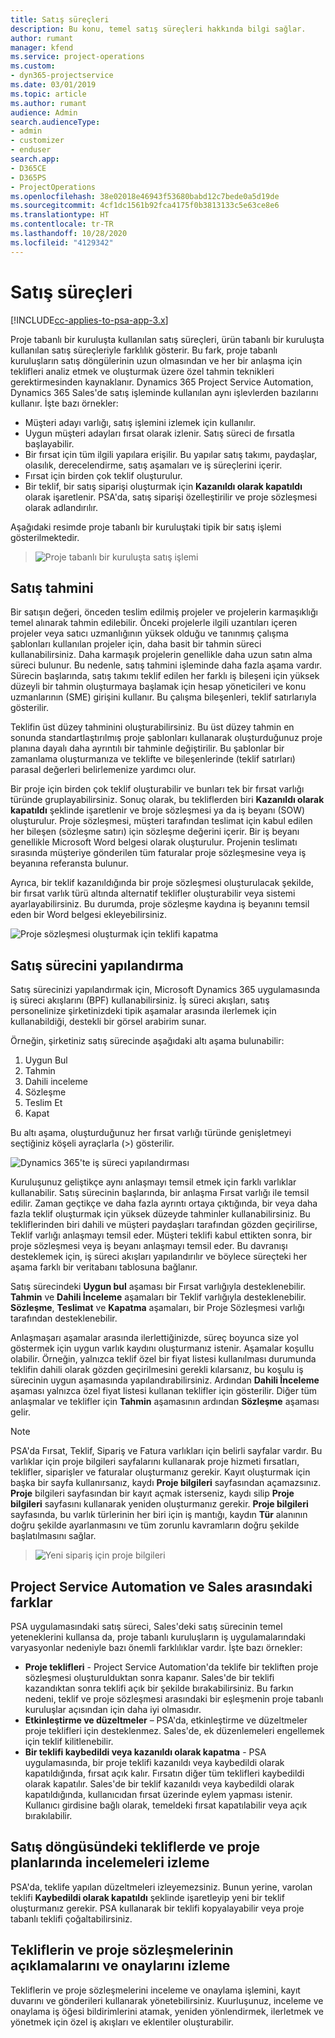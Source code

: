 ```yaml
---
title: Satış süreçleri
description: Bu konu, temel satış süreçleri hakkında bilgi sağlar.
author: rumant
manager: kfend
ms.service: project-operations
ms.custom:
- dyn365-projectservice
ms.date: 03/01/2019
ms.topic: article
ms.author: rumant
audience: Admin
search.audienceType:
- admin
- customizer
- enduser
search.app:
- D365CE
- D365PS
- ProjectOperations
ms.openlocfilehash: 38e02018e46943f53680babd12c7bede0a5d19de
ms.sourcegitcommit: 4cf1dc1561b92fca4175f0b3813133c5e63ce8e6
ms.translationtype: HT
ms.contentlocale: tr-TR
ms.lasthandoff: 10/28/2020
ms.locfileid: "4129342"
---
```

# <a name="sales-processes"></a>Satış süreçleri

[!INCLUDE[cc-applies-to-psa-app-3.x](../includes/cc-applies-to-psa-app-3x.md)]

Proje tabanlı bir kuruluşta kullanılan satış süreçleri, ürün tabanlı bir kuruluşta kullanılan satış süreçleriyle farklılık gösterir. Bu fark, proje tabanlı kuruluşların satış döngülerinin uzun olmasından ve her bir anlaşma için teklifleri analiz etmek ve oluşturmak üzere özel tahmin teknikleri gerektirmesinden kaynaklanır. Dynamics 365 Project Service Automation, Dynamics 365 Sales'de satış işleminde kullanılan aynı işlevlerden bazılarını kullanır. İşte bazı örnekler:

- Müşteri adayı varlığı, satış işlemini izlemek için kullanılır.
- Uygun müşteri adayları fırsat olarak izlenir. Satış süreci de fırsatla başlayabilir.
- Bir fırsat için tüm ilgili yapılara erişilir. Bu yapılar satış takımı, paydaşlar, olasılık, derecelendirme, satış aşamaları ve iş süreçlerini içerir.
- Fırsat için birden çok teklif oluşturulur.
- Bir teklif, bir satış siparişi oluşturmak için **Kazanıldı olarak kapatıldı** olarak işaretlenir. PSA'da, satış siparişi özelleştirilir ve proje sözleşmesi olarak adlandırılır.

Aşağıdaki resimde proje tabanlı bir kuruluştaki tipik bir satış işlemi gösterilmektedir.

> ![Proje tabanlı bir kuruluşta satış işlemi](media/basic-guide-1.png)

## <a name="estimating-a-sale"></a>Satış tahmini
Bir satışın değeri, önceden teslim edilmiş projeler ve projelerin karmaşıklığı temel alınarak tahmin edilebilir. Önceki projelerle ilgili uzantıları içeren projeler veya satıcı uzmanlığının yüksek olduğu ve tanınmış çalışma şablonları kullanılan projeler için, daha basit bir tahmin süreci kullanabilirsiniz. Daha karmaşık projelerin genellikle daha uzun satın alma süreci bulunur. Bu nedenle, satış tahmini işleminde daha fazla aşama vardır. Sürecin başlarında, satış takımı teklif edilen her farklı iş bileşeni için yüksek düzeyli bir tahmin oluşturmaya başlamak için hesap yöneticileri ve konu uzmanlarının (SME) girişini kullanır. Bu çalışma bileşenleri, teklif satırlarıyla gösterilir. 

Teklifin üst düzey tahminini oluşturabilirsiniz. Bu üst düzey tahmin en sonunda standartlaştırılmış proje şablonları kullanarak oluşturduğunuz proje planına dayalı daha ayrıntılı bir tahminle değiştirilir. Bu şablonlar bir zamanlama oluşturmanıza ve teklifte ve bileşenlerinde (teklif satırları) parasal değerleri belirlemenize yardımcı olur. 

Bir proje için birden çok teklif oluşturabilir ve bunları tek bir fırsat varlığı türünde gruplayabilirsiniz. Sonuç olarak, bu tekliflerden biri **Kazanıldı olarak kapatıldı** şeklinde işaretlenir ve broje sözleşmesi ya da iş beyanı (SOW) oluşturulur. Proje sözleşmesi, müşteri tarafından teslimat için kabul edilen her bileşen (sözleşme satırı) için sözleşme değerini içerir. Bir iş beyanı genellikle Microsoft Word belgesi olarak oluşturulur. Projenin teslimatı sırasında müşteriye gönderilen tüm faturalar proje sözleşmesine veya iş beyanına referansta bulunur.

Ayrıca, bir teklif kazanıldığında bir proje sözleşmesi oluşturulacak şekilde, bir fırsat varlık türü altında alternatif teklifler oluşturabilir veya sistemi ayarlayabilirsiniz. Bu durumda, proje sözleşme kaydına iş beyanını temsil eden bir Word belgesi ekleyebilirsiniz.

![Proje sözleşmesi oluşturmak için teklifi kapatma](media/basic-guide-2.png)

## <a name="configuring-the-sales-process"></a>Satış sürecini yapılandırma
Satış sürecinizi yapılandırmak için, Microsoft Dynamics 365 uygulamasında iş süreci akışlarını (BPF) kullanabilirsiniz. İş süreci akışları, satış personelinize şirketinizdeki tipik aşamalar arasında ilerlemek için kullanabildiği, destekli bir görsel arabirim sunar.

Örneğin, şirketiniz satış sürecinde aşağıdaki altı aşama bulunabilir:

1. Uygun Bul
2. Tahmin
3. Dahili inceleme
4. Sözleşme
5. Teslim Et
6. Kapat

Bu altı aşama, oluşturduğunuz her fırsat varlığı türünde genişletmeyi seçtiğiniz köşeli ayraçlarla (\>) gösterilir.

![Dynamics 365'te iş süreci yapılandırması](media/basic-guide-3.png)
 
Kuruluşunuz geliştikçe aynı anlaşmayı temsil etmek için farklı varlıklar kullanabilir. Satış sürecinin başlarında, bir anlaşma Fırsat varlığı ile temsil edilir. Zaman geçtikçe ve daha fazla ayrıntı ortaya çıktığında, bir veya daha fazla teklif oluşturmak için yüksek düzeyde tahminler kullanabilirsiniz. Bu tekliflerinden biri dahili ve müşteri paydaşları tarafından gözden geçirilirse, Teklif varlığı anlaşmayı temsil eder. Müşteri teklifi kabul ettikten sonra, bir proje sözleşmesi veya iş beyanı anlaşmayı temsil eder. Bu davranışı desteklemek için, iş süreci akışları yapılandırılır ve böylece süreçteki her aşama farklı bir veritabanı tablosuna bağlanır.

Satış sürecindeki **Uygun bul** aşaması bir Fırsat varlığıyla desteklenebilir. **Tahmin** ve **Dahili İnceleme** aşamaları bir Teklif varlığıyla desteklenebilir. **Sözleşme**, **Teslimat** ve **Kapatma** aşamaları, bir Proje Sözleşmesi varlığı tarafından desteklenebilir.

Anlaşmaşarı aşamalar arasında ilerlettiğinizde, süreç boyunca size yol göstermek için uygun varlık kaydını oluşturmanız istenir. Aşamalar koşullu olabilir. Örneğin, yalnızca teklif özel bir fiyat listesi kullanılması durumunda teklifin dahili olarak gözden geçirilmesini gerekli kılarsanız, bu koşulu iş sürecinin uygun aşamasında yapılandırabilirsiniz. Ardından **Dahili İnceleme** aşaması yalnızca özel fiyat listesi kullanan teklifler için gösterilir. Diğer tüm anlaşmalar ve teklifler için **Tahmin** aşamasının ardından **Sözleşme** aşaması gelir.

> [!NOTE]
> PSA'da Fırsat, Teklif, Sipariş ve Fatura varlıkları için belirli sayfalar vardır. Bu varlıklar için proje bilgileri sayfalarını kullanarak proje hizmeti fırsatları, teklifler, siparişler ve faturalar oluşturmanız gerekir. Kayıt oluşturmak için başka bir sayfa kullanırsanız, kaydı **Proje bilgileri** sayfasından açamazsınız. **Proje** bilgileri sayfasından bir kayıt açmak isterseniz, kaydı silip **Proje bilgileri** sayfasını kullanarak yeniden oluşturmanız gerekir. **Proje bilgileri** sayfasında, bu varlık türlerinin her biri için iş mantığı, kaydın **Tür** alanının doğru şekilde ayarlanmasını ve tüm zorunlu kavramların doğru şekilde başlatılmasını sağlar.

> ![Yeni sipariş için proje bilgileri](media/basic-guide-4.png)
 
## <a name="differences-between-project-service-automation-and-sales"></a>Project Service Automation ve Sales arasındaki farklar
PSA uygulamasındaki satış süreci, Sales'deki satış sürecinin temel yeteneklerini kullansa da, proje tabanlı kuruluşların iş uygulamalarındaki varyasyonlar nedeniyle bazı önemli farklılıklar vardır. İşte bazı örnekler:

- **Proje teklifleri** - Project Service Automation'da teklife bir tekliften proje sözleşmesi oluşturulduktan sonra kapanır. Sales'de bir teklifi kazandıktan sonra teklifi açık bir şekilde bırakabilirsiniz. Bu farkın nedeni, teklif ve proje sözleşmesi arasındaki bir eşleşmenin proje tabanlı kuruluşlar açısından için daha iyi olmasıdır. 
- **Etkinleştirme ve düzeltmeler** – PSA'da, etkinleştirme ve düzeltmeler proje teklifleri için desteklenmez. Sales'de, ek düzenlemeleri engellemek için teklif kilitlenebilir.
- **Bir teklifi kaybedildi veya kazanıldı olarak kapatma** - PSA uygulamasında, bir proje teklifi kazanıldı veya kaybedildi olarak kapatıldığında, fırsat açık kalır. Fırsatın diğer tüm teklifleri kaybedildi olarak kapatılır. Sales'de bir teklif kazanıldı veya kaybedildi olarak kapatıldığında, kullanıcıdan fırsat üzerinde eylem yapması istenir. Kullanıcı girdisine bağlı olarak, temeldeki fırsat kapatılabilir veya açık bırakılabilir.

## <a name="tracking-revisions-to-quotes-and-project-plans-in-the-sales-cycle"></a>Satış döngüsündeki tekliflerde ve proje planlarında incelemeleri izleme
PSA'da, teklife yapılan düzeltmeleri izleyemezsiniz. Bunun yerine, varolan teklifi **Kaybedildi olarak kapatıldı** şeklinde işaretleyip yeni bir teklif oluşturmanız gerekir. PSA kullanarak bir teklifi kopyalayabilir veya proje tabanlı teklifi çoğaltabilirsiniz.

## <a name="tracking-comments-and-approvals-of-quotes-and-project-contracts"></a>Tekliflerin ve proje sözleşmelerinin açıklamalarını ve onaylarını izleme
Tekliflerin ve proje sözleşmelerini inceleme ve onaylama işlemini, kayıt duvarını ve gönderileri kullanarak yönetebilirsiniz. Kuurluşunuz, inceleme ve onaylama iş öğesi bildirimlerini atamak, yeniden yönlendirmek, ilerletmek ve yönetmek için özel iş akışları ve eklentiler oluşturabilir.

